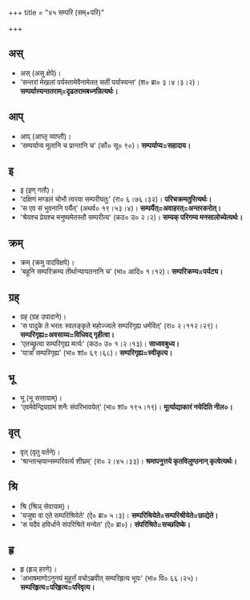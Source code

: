 +++
title = "४५ सम्परि (सम्+परि)"

+++

## अस्
- अस् (असु क्षेपे)।
- 'सन्तरां मेखलां पर्यस्तामेवैनामेतत् सतीं पर्यास्यन्त' (श० ब्रा० ३।४।३।२)। **सम्पर्यास्यन्ततराम्=दृढतरामबध्नन्नित्यर्थः।**

## आप्
- आप् (आप्लृ व्याप्तौ)।
- 'सम्पर्याप्य मूलानि च प्रान्तानि च' (कौ० सू० ९०)। **सम्पर्याप्य=सहादाय।**

## इ
- इ (इण् गतौ)।
- 'दक्षिणं मण्डलं चोभौ त्वरया सम्परीयतुः' (रा० ६।७६।३२)। **परिचक्रमतुरित्यर्थः।**
- 'स एव सं भुवनानि पर्यैत्' (अथर्व० १९।५३।४)। **सम्पर्यैत्=अवाहरत्=अन्तरकरोत्।**
- 'श्रेयश्च प्रेयश्च मनुष्यमेतस्तौ सम्परीत्य' (कठ० उ० २।२)। **सम्यक् परिगम्य मनसालोच्येत्यर्थः।**

## क्रम्
- क्रम् (क्रमु पादविक्षपे)।
- 'बहूनि सम्परिक्रम्य तीर्थान्यायतनानि च' (भा० आदि० १।१२)। **सम्परिक्रम्य=पर्यट्य।**

## ग्रह्
- ग्रह् (ग्रह उपादाने)।
- 'स पादुके ते भरतः स्वलङ्कृते महोज्ज्वले सम्परिगृह्य धर्मवित्' (रा० २।११२।२९)। **सम्परिगृह्य=अवसाय्य=विधिवद् गृहीत्वा।**
- 'एतच्छ्रुत्वा सम्परिगृह्य मर्त्यः' (कठ० उ० १।२।१३)। **साध्ववबुध्य।**
- 'यात्रां सम्परिगृह्य' (भा० शां० ६९।६८)। **सम्परिगृह्य=स्वीकृत्य।**

## भू
- भू (भू सत्तायाम्)।
- 'एवमेवेन्द्रियग्रामं शनैः संपरिभावयेत्' (भा० शां० १९५।१९)। **मूर्त्याद्याकारं नयेदिति नील०।**

## वृत्
- वृत् (वृतु वर्तने)।
- 'श्रान्तान्हयान्सम्परिवर्त्य शीघ्रम्' (रा० २।४५।३३)। **श्रमापनुत्तये कृतविलुण्ठनान् कृत्वेत्यर्थः।**

## श्रि
- श्रि (श्रिञ् सेवायाम्)।
- 'यजुषा वा एते सम्परिश्रियेते' (ऐ० ब्रा० ५।३)। **सम्परिश्रियेते=सम्परिश्रीयेते=छाद्येते।**
- 'स यदैव हविर्धाने संपरिश्रिते मन्येत' (ऐ० ब्रा०)। **संपरिश्रिते=सच्छदिष्के।**

## हृ
- हृ (हृञ् हरणे)।
- 'अभाषमाणोऽनुनयं मुहूर्त्तं वचोऽब्रवीत् सम्परिहृत्य भूयः' (भा० वि० ६६।२५)। **सम्परिहृत्य=परिहृत्य=परिवृत्य।**
